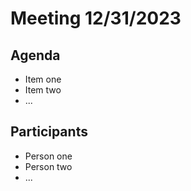 #  Meeting 12/31/2023

## Agenda

* Item one
* Item two
* ...

## Participants

* Person one
* Person two
* ...

